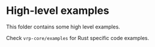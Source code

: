 # High-level examples

This folder contains some high level examples.

Check `vrp-core/examples` for Rust specific code examples.